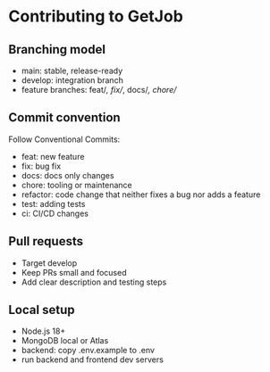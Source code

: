 # Contributing to GetJob

## Branching model
- main: stable, release-ready
- develop: integration branch
- feature branches: feat/*, fix/*, docs/*, chore/*

## Commit convention
Follow Conventional Commits:
- feat: new feature
- fix: bug fix
- docs: docs only changes
- chore: tooling or maintenance
- refactor: code change that neither fixes a bug nor adds a feature
- test: adding tests
- ci: CI/CD changes

## Pull requests
- Target develop
- Keep PRs small and focused
- Add clear description and testing steps

## Local setup
- Node.js 18+
- MongoDB local or Atlas
- backend: copy .env.example to .env
- run backend and frontend dev servers

